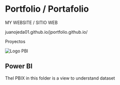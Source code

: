 # Portfolio / Portafolio 

MY WEBSITE / SITIO WEB

juanojeda01.github.io/jportfolio.github.io/ 



Proyectos 

![Logo PBI](/01.jpg)

## Power BI


Thel PBIX in this folder is a view to understand dataset





